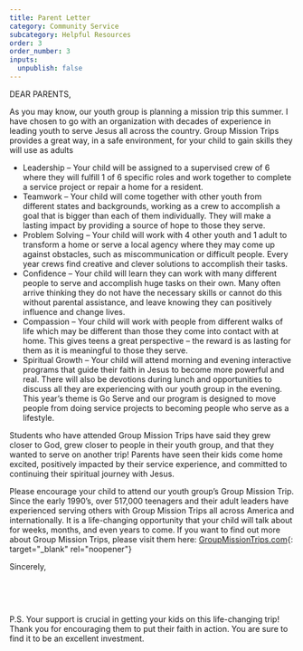 ```yaml
---
title: Parent Letter
category: Community Service
subcategory: Helpful Resources
order: 3
order_number: 3
inputs:
  unpublish: false
---
```


DEAR PARENTS,

As you may know, our youth group is planning a mission trip this summer. I have chosen to go with an organization with decades of experience in leading youth to serve Jesus all across the country. Group Mission Trips provides a great way, in a safe environment, for your child to gain skills they will use as adults

* Leadership – Your child will be assigned to a supervised crew of 6 where they will fulfill 1 of 6 specific roles and work together to complete a service project or repair a home for a resident.
* Teamwork – Your child will come together with other youth from different states and backgrounds, working as a crew to accomplish a goal that is bigger than each of them individually. They will make a lasting impact by providing a source of hope to those they serve.
* Problem Solving – Your child will work with 4 other youth and 1 adult to transform a home or serve a local agency where they may come up against obstacles, such as miscommunication or difficult people. Every year crews find creative and clever solutions to accomplish their tasks.
* Confidence – Your child will learn they can work with many different people to serve and accomplish huge tasks on their own. Many often arrive thinking they do not have the necessary skills or cannot do this without parental assistance, and leave knowing they can positively influence and change lives.
* Compassion – Your child will work with people from different walks of life which may be different than those they come into contact with at home. This gives teens a great perspective – the reward is as lasting for them as it is meaningful to those they serve.
* Spiritual Growth – Your child will attend morning and evening interactive programs that guide their faith in Jesus to become more powerful and real. There will also be devotions during lunch and opportunities to discuss all they are experiencing with our youth group in the evening. This year’s theme is Go Serve and our program is designed to move people from doing service projects to becoming people who serve as a lifestyle.&nbsp;

Students who have attended Group Mission Trips have said they grew closer to God, grew closer to people in their youth group, and that they wanted to serve on another trip\! Parents have seen their kids come home excited, positively impacted by their service experience, and committed to continuing their spiritual journey with Jesus.

Please encourage your child to attend our youth group’s Group Mission Trip. Since the early 1990’s, over 517,000 teenagers and their adult leaders have experienced serving others with Group Mission Trips all across America and internationally. It is a life-changing opportunity that your child will talk about for weeks, months, and even years to come. If you want to find out more about Group Mission Trips, please visit them here: [GroupMissionTrips.com](https://groupmissiontrips.com/){: target="_blank" rel="noopener"}

Sincerely,

&nbsp;

&nbsp;

P.S. Your support is crucial in getting your kids on this life-changing trip\! Thank you for encouraging them to put their faith in action. You are sure to find it to be an excellent investment.
